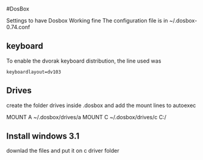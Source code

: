 #DosBox

Settings to have Dosbox Working fine
The configuration file is in ~/.dosbox-0.74.conf

## keyboard

To enable the dvorak keyboard distribution, the line used was

`keyboardlayout=dv103`

## Drives

create the folder drives inside .dosbox
and add the mount lines to autoexec

MOUNT A ~/.dosbox/drives/a
MOUNT C ~/.dosbox/drives/c
C:/

## Install windows 3.1

downlad the files and put it on c driver folder